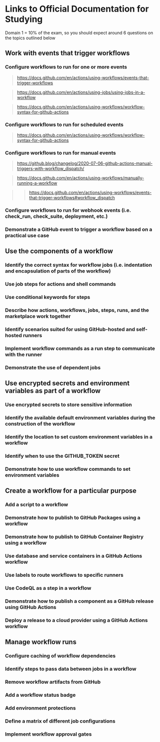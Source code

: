 # Links to Official Documentation for Studying
Domain 1 = 10% of the exam, so you should expect around 6 questions on the topics outlined below

## Work with events that trigger workflows

### Configure workflows to run for one or more events
> https://docs.github.com/en/actions/using-workflows/events-that-trigger-workflows

> https://docs.github.com/en/actions/using-jobs/using-jobs-in-a-workflow

> https://docs.github.com/en/actions/using-workflows/workflow-syntax-for-github-actions

### Configure workflows to run for scheduled events
> https://docs.github.com/en/actions/using-workflows/workflow-syntax-for-github-actions

### Configure workflows to run for manual events
> https://github.blog/changelog/2020-07-06-github-actions-manual-triggers-with-workflow_dispatch/

> https://docs.github.com/en/actions/using-workflows/manually-running-a-workflow

> > https://docs.github.com/en/actions/using-workflows/events-that-trigger-workflows#workflow_dispatch

### Configure workflows to run for webhook events (i.e. check_run, check_suite, deployment, etc.)

### Demonstrate a GitHub event to trigger a workflow based on a practical use case



## Use the components of a workflow

### Identify the correct syntax for workflow jobs (i.e. indentation and encapsulation of parts of the workflow)

### Use job steps for actions and shell commands

### Use conditional keywords for steps

### Describe how actions, workflows, jobs, steps, runs, and the marketplace work together

### Identify scenarios suited for using GitHub-hosted and self-hosted runners

### Implement workflow commands as a run step to communicate with the runner

### Demonstrate the use of dependent jobs




## Use encrypted secrets and environment variables as part of a workflow

### Use encrypted secrets to store sensitive information

### Identify the available default environment variables during the construction of the workflow

### Identify the location to set custom environment variables in a workflow

### Identify when to use the GITHUB_TOKEN secret

### Demonstrate how to use workflow commands to set environment variables




## Create a workflow for a particular purpose

### Add a script to a workflow

### Demonstrate how to publish to GitHub Packages using a workflow

### Demonstrate how to publish to GitHub Container Registry using a workflow

### Use database and service containers in a GitHub Actions workflow

### Use labels to route workflows to specific runners

### Use CodeQL as a step in a workflow

### Demonstrate how to publish a component as a GitHub release using GitHub Actions

### Deploy a release to a cloud provider using a GitHub Actions workflow




## Manage workflow runs

### Configure caching of workflow dependencies

### Identify steps to pass data between jobs in a workflow

### Remove workflow artifacts from GitHub

### Add a workflow status badge

### Add environment protections

### Define a matrix of different job configurations

### Implement workflow approval gates